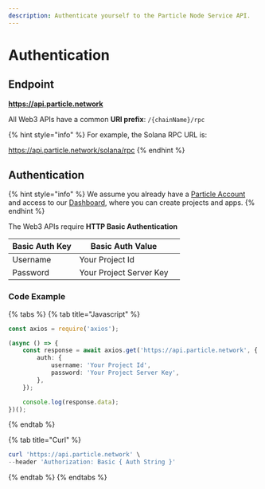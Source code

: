 ```yaml
---
description: Authenticate yourself to the Particle Node Service API.
---
```


# Authentication

## Endpoint

**https://api.particle.network**

All Web3 APIs have a common **URI prefix**: `/{chainName}/rpc`

{% hint style="info" %}
For example, the Solana RPC URL is:

https://api.particle.network/solana/rpc
{% endhint %}

## Authentication

{% hint style="info" %}
We assume you already have a [Particle Account](https://particle.network/#/login) and access to our [Dashboard](https://particle.network/#/login), where you can create projects and apps.
{% endhint %}

The Web3 APIs require **HTTP Basic Authentication**

| Basic Auth Key | Basic Auth Value        |   |
| -------------- | ----------------------- | - |
| Username       | Your Project Id         |   |
| Password       | Your Project Server Key |   |

### Code Example

{% tabs %}
{% tab title="Javascript" %}
```typescript
const axios = require('axios');

(async () => {
    const response = await axios.get('https://api.particle.network', {
        auth: {
            username: 'Your Project Id',
            password: 'Your Project Server Key',
        },
    });

    console.log(response.data);
})();
```
{% endtab %}

{% tab title="Curl" %}
```powershell
curl 'https://api.particle.network' \
--header 'Authorization: Basic { Auth String }'
```
{% endtab %}
{% endtabs %}
